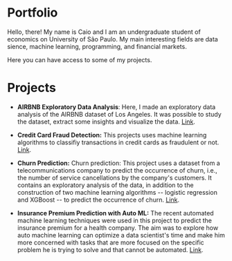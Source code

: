 # Portfolio

Hello, there! My name is Caio and I am an undergraduate student of economics on University of São Paulo. My main interesting fields are data sience, machine learning, programming, and financial markets.

Here you can have access to some of my projects.

# Projects
* **AIRBNB Exploratory Data Analysis**: Here, I made an exploratory data analysis of the AIRBNB dataset of Los Angeles. It was possible to study the dataset, extract some insights and visualize the data. [Link](https://github.com/CaioLSouza/my_portfolio_en/blob/main/Airbnb_Los_Angeles_Exploratory_Data_Analysis.ipynb).

* **Credit Card Fraud Detection:** This projects uses machine learning algorithms to classifiy transactions in credit cards as fraudulent or not. [Link](https://github.com/CaioLSouza/my_portfolio_en/blob/main/Credit_card_fraud_detection_with_machine_learning.ipynb).

* **Churn Prediction:** Churn prediction: This project uses a dataset from a telecommunications company to predict the occurrence of churn, i.e., the number of service cancellations by the company's customers. It contains an exploratory analysis of the data, in addition to the construction of two machine learning algorithms -- logistic regression and XGBoost -- to predict the occurrence of churn. [Link](https://github.com/CaioLSouza/my_portfolio_en/blob/main/Churn_prediction_en.ipynb).

* **Insurance Premium Prediction with Auto ML:** The recent automated machine learning techniques were used in this project to predict the insurance premium for a health company. The aim was to explore how auto machine learning can optimize a data scientist's time and make him more concerned with tasks that are more focused on the specific problem he is trying to solve and that cannot be automated. [Link](https://github.com/CaioLSouza/my_portfolio_en/blob/main/Insurance_Premium_Prediction_with_Auto_ML.ipynb).
